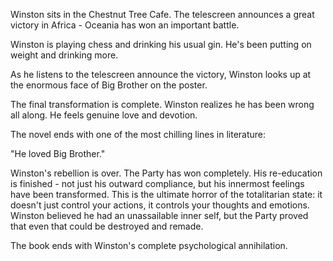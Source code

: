 Winston sits in the Chestnut Tree Cafe. The telescreen announces a great victory in Africa - Oceania has won an important battle.

Winston is playing chess and drinking his usual gin. He's been putting on weight and drinking more.

As he listens to the telescreen announce the victory, Winston looks up at the enormous face of Big Brother on the poster.

The final transformation is complete. Winston realizes he has been wrong all along. He feels genuine love and devotion.

The novel ends with one of the most chilling lines in literature:

"He loved Big Brother."

Winston's rebellion is over. The Party has won completely. His re-education is finished - not just his outward compliance, but his innermost feelings have been transformed. This is the ultimate horror of the totalitarian state: it doesn't just control your actions, it controls your thoughts and emotions. Winston believed he had an unassailable inner self, but the Party proved that even that could be destroyed and remade.

The book ends with Winston's complete psychological annihilation.
